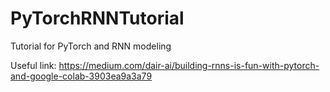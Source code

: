# PyTorchRNNTutorial
Tutorial for PyTorch and RNN modeling

Useful link: https://medium.com/dair-ai/building-rnns-is-fun-with-pytorch-and-google-colab-3903ea9a3a79
